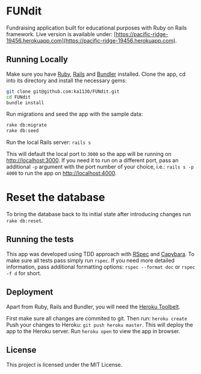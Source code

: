 # FUNdit

Fundraising application built for educational purposes with Ruby on Rails framework.
Live version is available under: [https://pacific-ridge-19456.herokuapp.com](https://pacific-ridge-19456.herokuapp.com).

## Running Locally

Make sure you have [Ruby](https://www.ruby-lang.org), [Rails]() and [Bundler](http://bundler.io) installed.
Clone the app, cd into its directory and install the necessary gems:

```sh
git clone git@github.com:ka1130/FUNdit.git
cd FUNdit
bundle install
```

Run migrations and seed the app with the sample data:

```sh
rake db:migrate
rake db:seed
```

Run the local Rails server: `rails s`

This will default the local port to `3000` so the app will be running on [http://localhost:3000](http://localhost:3000).
If you need it to run on a different port, pass an additional `-p` argument with the port number of your choice, i.e.: `rails s -p 4000` to run the app on [http://localhost:4000](http://localhost:4000).

# Reset the database

To bring the database back to its initial state after introducing changes run `rake db:reset`.

## Running the tests

This app was developed using TDD approach with [RSpec](http://rspec.info/) and [Capybara](https://github.com/teamcapybara/capybara). To make sure all tests pass simply run `rspec`. If you need more detailed information, pass additional formatting options: `rspec --format doc` or `rspec -f d` for short.


## Deployment

Apart from Ruby, Rails and Bundler, you will need the [Heroku Toolbelt](https://toolbelt.heroku.com/).

First make sure all changes are commited to git. Then run: `heroku create`
Push your changes to Heroku: `git push heroku master`. This will deploy the app to the Heroku server.
Run `heroku open` to view the app in browser.


## License

This project is licensed under the MIT License.